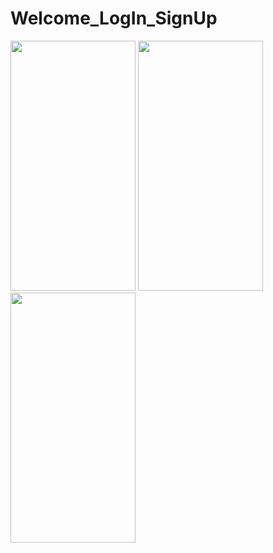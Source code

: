 
# Welcome_LogIn_SignUp

<img src="https://github.com/Muneef-Nk/flutter_login_page_ui/assets/92105703/50cf12aa-5856-4707-8448-d34598751657" width="200" height="400"/>
<img src="https://github.com/Muneef-Nk/flutter_login_page_ui/assets/92105703/ca199b62-a0c9-4eda-b973-50ffdbfd520b" width="200" height="400"/>
<img src="https://github.com/Muneef-Nk/flutter_login_page_ui/assets/92105703/12b4f917-3585-4f4d-8778-6c49e5ee4b3d" width="200" height="400"/>





